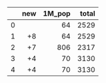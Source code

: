 |    |   new |   1M_pop |   total |
|---:|------:|---------:|--------:|
|  0 |       |       64 |    2529 |
|  1 |    +8 |       64 |    2529 |
|  2 |    +7 |      806 |    2317 |
|  3 |    +4 |       70 |    3130 |
|  4 |    +4 |       70 |    3130 |